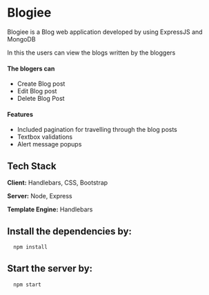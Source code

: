 # Blogiee

Blogiee is a Blog web application developed by using ExpressJS and MongoDB

In this the users can view the blogs written by the bloggers

#### The blogers can

- Create Blog post
- Edit Blog post
- Delete Blog Post

#### Features

- Included pagination for travelling through the blog posts
- Textbox validations
- Alert message popups

## Tech Stack

**Client:** Handlebars, CSS, Bootstrap

**Server:** Node, Express

**Template Engine:** Handlebars

## Install the dependencies by:

```bash
  npm install
```

## Start the server by:

```bash
  npm start
```
